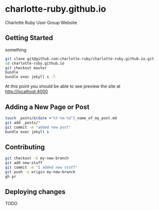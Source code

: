 # charlotte-ruby.github.io

Charlotte Ruby User Group Website

## Getting Started

something

```sh
git clone git@github.com:charlotte-ruby/charlotte-ruby.github.io.git
cd charlotte-ruby.github.io
git checkout master
bundle
bundle exec jekyll s -l
```

At this point you should be able to see preview the site at
[http://localhost:4000](http://localhost:4000)

## Adding a New Page or Post

```sh
touch _posts/$(date +"%Y-%m-%d")_name_of_my_post.md
git add _posts/*
git commit -m "added new post"
bundle exec jekyll s
```

## Contributing

```sh
git checkout -b my-new-branch
git add new-stuff
git commit -m "I added new stuff"
git push -u origin my-new-branch
gh pr
```

## Deploying changes

TODO

